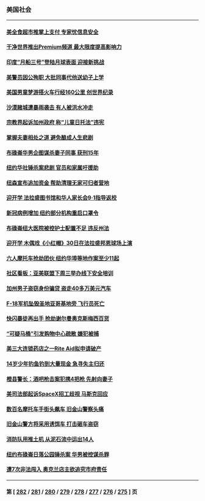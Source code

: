### 美国社会
---
#### [美全食超市推掌上支付 专家忧信息安全](../../pages/ncid1078160/n14061739.md) 
#### [干净世界推出Premium频道 最大限度提高影响力](../../pages/ncid1078160/n14061741.md) 
#### [印度“月船三号”登陆月球表面 迎接新挑战](../../pages/ncid1078160/n14061688.md) 
#### [美警员因公殉职 大批同事代他送幼子上学](../../pages/ncid1078160/n14061513.md) 
#### [美国男童梦游搭火车行经160公里 创世界纪录](../../pages/ncid1078160/n14061432.md) 
#### [沙漠赌城遭暴雨袭击 有人被洪水冲走](../../pages/ncid1078160/n14061562.md) 
#### [宗教界起诉加州政府 称“儿童日托法”违宪](../../pages/ncid1078160/n14061546.md) 
#### [掌握夫妻相处之道 避免酿成人生悲剧](../../pages/ncid1078160/n14061452.md) 
#### [布碌崙华男企图谋杀妻子同事 获刑15年](../../pages/ncid1078160/n14061484.md) 
#### [纽约华社锤杀案悲剧 官员和家属吁援助](../../pages/ncid1078160/n14061477.md) 
#### [纽森宣布追加资金 帮助清理无家可归者营地](../../pages/ncid1078160/n14061489.md) 
#### [迎开学 法拉盛图书馆和华人家长会9·1指导返校](../../pages/ncid1078160/n14061438.md) 
#### [新冠病例增加 纽约部分机构重启口罩令](../../pages/ncid1078160/n14061447.md) 
#### [布碌崙纽大医院被控护士配置不足 违反州法](../../pages/ncid1078160/n14061440.md) 
#### [迎开学 木偶戏《小红帽》30日在法拉盛邦恩球场上演](../../pages/ncid1078160/n14061442.md) 
#### [六人摩托车抢劫团伙 纽约华埠等地作案至少11起](../../pages/ncid1078160/n14061443.md) 
#### [社区看板：亚美联盟下周三举办线下安全培训](../../pages/ncid1078160/n14061449.md) 
#### [加州男子盗窃身份骗贷 盗走40多万美元汽车](../../pages/ncid1078160/n14061451.md) 
#### [F-18军机坠毁圣地亚哥基地旁 飞行员死亡](../../pages/ncid1078160/n14061392.md) 
#### [快闪暴徒再出手 抢劫谢尔曼奥克斯梅西百货](../../pages/ncid1078160/n14061382.md) 
#### [“可疑马桶”引发购物中心疏散 嫌犯被捕](../../pages/ncid1078160/n14061370.md) 
#### [美三大连锁药店之一Rite Aid拟申请破产](../../pages/ncid1078160/n14061289.md) 
#### [14岁少年钓鱼钓到大量现金 急寻失主归还](../../pages/ncid1078160/n14061000.md) 
#### [橙县警长：酒吧枪击案犯携4把枪 先射向妻子](../../pages/ncid1078160/n14061290.md) 
#### [美司法部起诉SpaceX招工歧视 马斯克回应](../../pages/ncid1078160/n14061244.md) 
#### [数百名摩托车手街头飙车 旧金山警察头痛](../../pages/ncid1078160/n14060996.md) 
#### [旧金山警方将采用诱饵车 打击砸车盗窃](../../pages/ncid1078160/n14060970.md) 
#### [消防队用推土机 从泥石流中运出14人](../../pages/ncid1078160/n14060962.md) 
#### [纽约布碌崙日落公园锤杀案 华男被控谋杀罪](../../pages/ncid1078160/n14060909.md) 
#### [遭7次非法闯入 奥克兰店主欲追究市府责任](../../pages/ncid1078160/n14060912.md) 

---
#### 第 [ [282](./282.md) / [281](./281.md) / [280](./280.md) / [279](./279.md) / [278](./278.md) / [277](./277.md) / [276](./276.md) / [275](./275.md) ] 页
